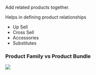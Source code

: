 Add related products together.

Helps in defining product relationships
- Up Sell
- Cross Sell
- Accessories
- Substitutes

### Product Family vs Product Bundle
![](raw/b340d57b-ff21-4e22-80bd-f5f049678189.png)